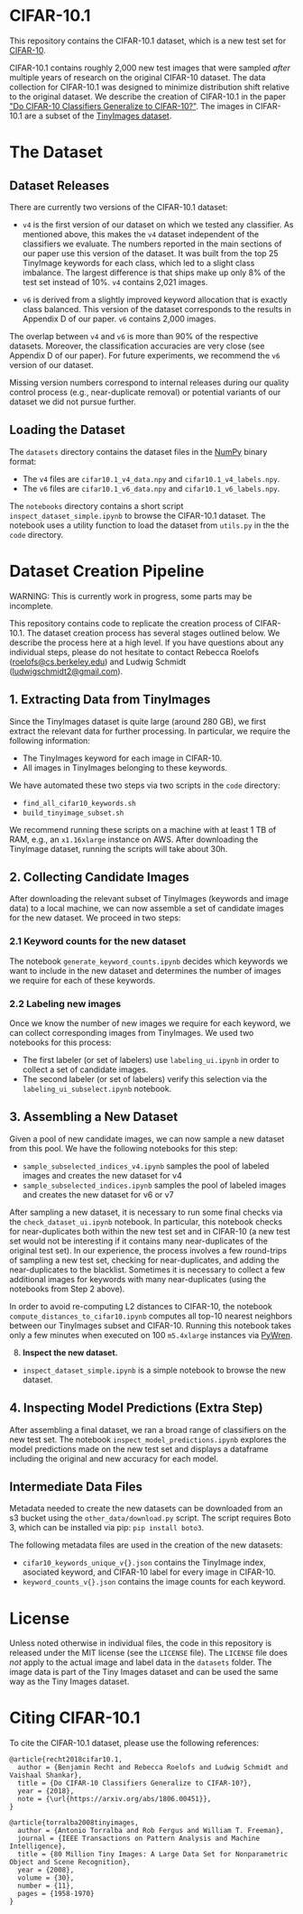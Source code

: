 # CIFAR-10.1
This repository contains the CIFAR-10.1 dataset, which is a new test set for [CIFAR-10](https://www.cs.toronto.edu/~kriz/cifar.html).

CIFAR-10.1 contains roughly 2,000 new test images that were sampled *after* multiple years of research on the original CIFAR-10 dataset.
The data collection for CIFAR-10.1 was designed to minimize distribution shift relative to the original dataset.
We describe the creation of CIFAR-10.1 in the paper ["Do CIFAR-10 Classifiers Generalize to CIFAR-10?"](https://arxiv.org/abs/1806.00451). 
The images in CIFAR-10.1 are a subset of the [TinyImages dataset](http://horatio.cs.nyu.edu/mit/tiny/data/index.html). 

# The Dataset

## Dataset Releases

There are currently two versions of the CIFAR-10.1 dataset:

- `v4` is the first version of our dataset on which we tested any classifier. As mentioned above, this makes the `v4` dataset independent of the classifiers we evaluate. The numbers reported in the main sections of our paper use this version of the dataset. It was built from the top 25 TinyImage keywords for each class, which led to a slight class imbalance. The largest difference is that ships make up only 8% of the test set instead of 10%. `v4` contains 2,021 images.

- `v6` is derived from a slightly improved keyword allocation that is exactly class balanced. This version of the dataset corresponds to the results in Appendix D of our paper. `v6` contains 2,000 images.

The overlap between `v4` and `v6` is more than 90% of the respective datasets.
Moreover, the classification accuracies are very close (see Appendix D of our paper).
For future experiments, we recommend the `v6` version of our dataset.

Missing version numbers correspond to internal releases during our quality control process (e.g., near-duplicate removal) or potential variants of our dataset we did not pursue further.

## Loading the Dataset

The `datasets` directory contains the dataset files in the [NumPy](http://www.numpy.org/) binary format:
- The `v4` files are `cifar10.1_v4_data.npy` and `cifar10.1_v4_labels.npy`.
- The `v6` files are `cifar10.1_v6_data.npy` and `cifar10.1_v6_labels.npy`.

The `notebooks` directory contains a short script `inspect_dataset_simple.ipynb` to browse the CIFAR-10.1 dataset.
The notebook uses a utility function to load the dataset from `utils.py` in the the `code` directory.

# Dataset Creation Pipeline

WARNING: This is currently work in progress, some parts may be incomplete.

This repository contains code to replicate the creation process of CIFAR-10.1. 
The dataset creation process has several stages outlined below.
We describe the process here at a high level.
If you have questions about any individual steps, please do not hesitate to contact Rebecca Roelofs (roelofs@cs.berkeley.edu) and Ludwig Schmidt (ludwigschmidt2@gmail.com).

## 1. Extracting Data from TinyImages

Since the TinyImages dataset is quite large (around 280 GB), we first extract the relevant data for further processing.
In particular, we require the following information:

* The TinyImages keyword for each image in CIFAR-10.
* All images in TinyImages belonging to these keywords.

We have automated these two steps via two scripts in the `code` directory:

* `find_all_cifar10_keywords.sh`
* `build_tinyimage_subset.sh`

We recommend running these scripts on a machine with at least 1 TB of RAM, e.g., an `x1.16xlarge` instance on AWS.
After downloading the TinyImage dataset, running the scripts will take about 30h.

## 2. Collecting Candidate Images

After downloading the relevant subset of TinyImages (keywords and image data) to a local machine, we can now assemble a set of candidate images for the new dataset.
We proceed in two steps:

### 2.1 Keyword counts for the new dataset

The notebook `generate_keyword_counts.ipynb` decides which keywords we want to include in the new dataset and determines the number of images we require for each of these keywords. 

### 2.2 Labeling new images

Once we know the number of new images we require for each keyword, we can collect corresponding images from TinyImages.
We used two notebooks for this process:

* The first labeler (or set of labelers) use `labeling_ui.ipynb` in order to collect a set of candidate images.
* The second labeler (or set of labelers) verify this selection via the `labeling_ui_subselect.ipynb` notebook.

## 3. Assembling a New Dataset

Given a pool of new candidate images, we can now sample a new dataset from this pool.
We have the following notebooks for this step:

* `sample_subselected_indices_v4.ipynb` samples the pool of labeled images and creates the new dataset for v4
* `sample_subselected_indices.ipynb` samples the pool of labeled images and creates the new dataset for v6 or v7

After sampling a new dataset, it is necessary to run some final checks via the `check_dataset_ui.ipynb` notebook.
In particular, this notebook checks for near-duplicates both within the new test set and in CIFAR-10 (a new test set would not be interesting if it contains many near-duplicates of the original test set).
In our experience, the process involves a few round-trips of sampling a new test set, checking for near-duplicates, and adding the near-duplicates to the blacklist.
Sometimes it is necessary to collect a few additional images for keywords with many near-duplicates (using the notebooks from Step 2 above).

In order to avoid re-computing L2 distances to CIFAR-10, the notebook `compute_distances_to_cifar10.ipynb` computes all top-10 nearest neighbors between our TinyImages subset and CIFAR-10.
Running this notebook takes only a few minutes when executed on 100 `m5.4xlarge` instances via [PyWren](http://pywren.io/).

8. **Inspect the new dataset.**
* `inspect_dataset_simple.ipynb` is a simple notebook to browse the new dataset. 

## 4. Inspecting Model Predictions (Extra Step)
After assembling a final dataset, we ran a broad range of classifiers on the new test set.
The notebook `inspect_model_predictions.ipynb` explores the model predictions made on the new test set and displays a dataframe including the original and new accuracy for each model. 


## Intermediate Data Files

Metadata needed to create the new datasets can be downloaded from an s3 bucket using the `other_data/download.py` script.
The script requires Boto 3, which can be installed via pip: `pip install boto3`.

The following metadata files are used in the creation of the new datasets:

*  `cifar10_keywords_unique_v{}.json` contains the TinyImage index, asociated keyword, and CIFAR-10 label for every image in CIFAR-10.
*  `keyword_counts_v{}.json` contains the image counts for each keyword.


# License

Unless noted otherwise in individual files, the code in this repository is released under the MIT license (see the `LICENSE` file).
The `LICENSE` file does *not* apply to the actual image and label data in the `datasets` folder.
The image data is part of the Tiny Images dataset and can be used the same way as the Tiny Images dataset.


# Citing CIFAR-10.1

To cite the CIFAR-10.1 dataset, please use the following references:
```
@article{recht2018cifar10.1,
  author = {Benjamin Recht and Rebecca Roelofs and Ludwig Schmidt and Vaishaal Shankar},
  title = {Do CIFAR-10 Classifiers Generalize to CIFAR-10?},
  year = {2018},
  note = {\url{https://arxiv.org/abs/1806.00451}},
}

@article{torralba2008tinyimages, 
  author = {Antonio Torralba and Rob Fergus and William T. Freeman}, 
  journal = {IEEE Transactions on Pattern Analysis and Machine Intelligence}, 
  title = {80 Million Tiny Images: A Large Data Set for Nonparametric Object and Scene Recognition}, 
  year = {2008}, 
  volume = {30}, 
  number = {11}, 
  pages = {1958-1970}
}
```
